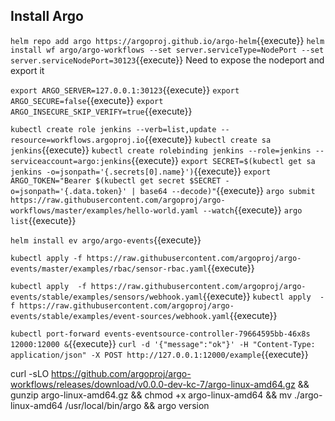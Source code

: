 <h2>Install Argo</h2>

`helm repo add argo https://argoproj.github.io/argo-helm`{{execute}}
`helm install wf argo/argo-workflows --set server.serviceType=NodePort --set server.serviceNodePort=30123`{{execute}}  Need to expose the nodeport and export it

`export ARGO_SERVER=127.0.0.1:30123`{{execute}}
`export ARGO_SECURE=false`{{execute}}
`export  ARGO_INSECURE_SKIP_VERIFY=true`{{execute}}

`kubectl create role jenkins --verb=list,update --resource=workflows.argoproj.io`{{execute}}
`kubectl create sa jenkins`{{execute}}
`kubectl create rolebinding jenkins --role=jenkins --serviceaccount=argo:jenkins`{{execute}}
`export SECRET=$(kubectl get sa jenkins -o=jsonpath='{.secrets[0].name}')`{{execute}}
`export ARGO_TOKEN="Bearer $(kubectl get secret $SECRET -o=jsonpath='{.data.token}' | base64 --decode)"`{{execute}}
`argo submit https://raw.githubusercontent.com/argoproj/argo-workflows/master/examples/hello-world.yaml --watch`{{execute}}
`argo list`{{execute}}

`helm install ev argo/argo-events`{{execute}}

`kubectl apply -f https://raw.githubusercontent.com/argoproj/argo-events/master/examples/rbac/sensor-rbac.yaml`{{execute}}

`kubectl apply  -f https://raw.githubusercontent.com/argoproj/argo-events/stable/examples/sensors/webhook.yaml`{{execute}}
`kubectl apply  -f https://raw.githubusercontent.com/argoproj/argo-events/stable/examples/event-sources/webhook.yaml`{{execute}}

`kubectl port-forward events-eventsource-controller-79664595bb-46x8s 12000:12000 &`{{execute}}
`curl -d '{"message":"ok"}' -H "Content-Type: application/json" -X POST http://127.0.0.1:12000/example`{{execute}}

curl -sLO https://github.com/argoproj/argo-workflows/releases/download/v0.0.0-dev-kc-7/argo-linux-amd64.gz && gunzip argo-linux-amd64.gz && chmod +x argo-linux-amd64 && mv ./argo-linux-amd64 /usr/local/bin/argo && argo version



